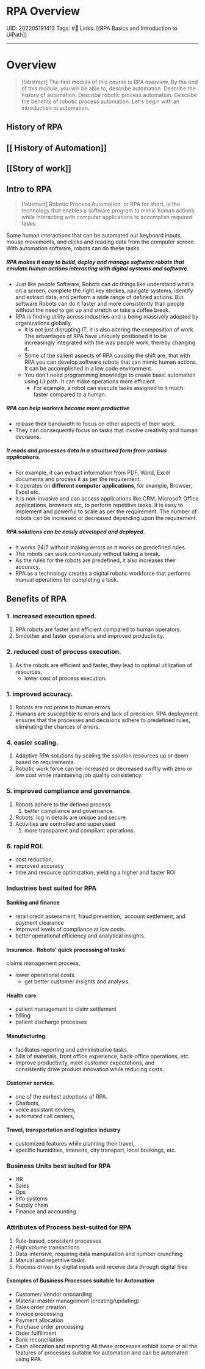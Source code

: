 # RPA Overview
UID: 202205191413
Tags: #🌱 
Links: [[RPA Basics and Introduction to UiPath]]

-----
# Overview
> [!abstract]
> The first module of this course is RPA overview. By the end of this module, you will be able to, describe automation. Describe the history of automation. Describe robotic process automation. Describe the benefits of robotic process automation. Let's begin with an introduction to automation. 

## History of RPA

## [[ History of Automation]]

##  [[Story of work]]

## Intro to RPA
> [!abstract]
> Robotic Process Automation, or RPA for short, is the technology that enables a software program to mimic human actions while interacting with computer applications to accomplish required tasks. 

Some human interactions that can be automated our keyboard inputs, mouse movements, and clicks and reading data from the computer screen. With automation software, robots can do these tasks. 

##### RPA makes it easy to build, deploy and manage software robots that emulate human actions interacting with digital systems and software. 
- Just like people Software, Robots can do things like understand what's on a screen, complete the right key strokes, navigate systems, identify and extract data, and perform a wide range of defined actions. But software Robots can do it faster and more consistently than people without the need to get up and stretch or take a coffee break. 
- RPA is finding utility across industries and is being massively adopted by organizations globally. 
	- It is not just disrupting IT, it is also altering the composition of work. The advantages of RPA have uniquely positioned it to be increasingly integrated with the way people work, thereby changing it. 
	- Some of the salient aspects of RPA causing the shift are, that with RPA you can develop software robots that can mimic human actions. It can be accomplished in a low code environment. 
	- You don't need programming knowledge to create basic automation using UI path. It can make operations more efficient. 
		- For example, a robot can execute tasks assigned to it much faster compared to a human. 

##### RPA can help workers become more productive
- release their bandwidth to focus on other aspects of their work. 
- They can consequently focus on tasks that involve creativity and human decisions. 

##### It reads and processes data in a **structured form** from various applications. 
- For example, it can extract information from PDF, Word, Excel documents and process it as per the requirement.
- It operates on **different computer applications**, for example, Browser, Excel etc. 
- It is non-invasive and can access applications like CRM, Microsoft Office applications, browsers etc, to perform repetitive tasks. It is easy to implement and powerful to scale as per the requirement. The number of robots can be increased or decreased depending upon the requirement. 

##### RPA solutions can be easily developed and deployed. 
- It works 24/7 without making errors as it works on predefined rules. 
- The robots can work continuously without taking a break. 
- As the rules for the robots are predefined, it also increases their accuracy. 
- RPA as a technology creates a digital robotic workforce that performs manual operations for completing a task. 


## Benefits of RPA
### 1. increased execution speed. 
1. RPA robots are faster and efficient compared to human operators.
2. Smoother and faster operations and improved productivity. 
### 2. reduced cost of process execution. 
1. As the robots are efficient and faster, they lead to optimal utilization of resources, 
	- lower cost of process execution. 
### 1. improved accuracy. 
1. Robots are not prone to human errors. 
2. Humans are susceptible to errors and lack of precision.
RPA deployment ensures that the processes and decisions adhere to predefined rules, eliminating the chances of errors. 
### 4. easier scaling. 
1. Adaptive RPA solutions by scaling the solution resources up or down based on requirements. 
2. Robotic work force can be increased or decreased swiftly with zero or low cost while maintaining job quality consistency. 
### 5. improved compliance and governance. 
1. Robots adhere to the defined process
	1. better compliance and governance. 
2. Robots' log in details are unique and secure. 
3. Activities are controlled and supervised
	1. more transparent and compliant operations. 
### 6. rapid ROI. 
- cost reduction, 
- improved accuracy
- time and resource optimization, yielding a higher and faster ROI


### Industries best suited for RPA
#### Banking and finance
- retail credit assessment, fraud prevention,  account settlement, and payment clearance
- Improved levels of compliance at low costs. 
- better operational efficiency and analytical insights.  

#### Insurance.  Robots' quick processing of tasks 
claims management process,  
-  lower operational costs.
	- get better customer insights and analysis. 

#### Health care
- patient management to claim settlement 
- billing 
- patient discharge processes 

#### Manufacturing.
- facilitates reporting and administrative tasks. 
- bills of materials, front office experience, back-office operations, etc. 
- Improve productivity, meet customer expectations, and consistently drive product innovation while reducing costs. 

#### Customer service. 
- one of the earliest adoptions of RPA. 
- Chatbots, 
- voice assistant devices,
- automated call centers, 

#### Travel, transportation and logistics industry 
- customized features while planning their travel, 
- specific humidities, interests, city transport, local bookings, etc. 


### Business Units best suited for RPA
- HR
- Sales
- Ops
- Info systems
- Supply chain
- Finance and accounting


### Attributes of Process best-suited for RPA
1. Rule-based, consistent processes
2. High volume transactions
3. Data-intensive, requiring data manipulation and number crunching
4. Manual and repetitive tasks
5. Process driven by digital inputs and receive data through digital files
#### Examples of Business Processes suitable for Automation
- Customer/ Vendor onboarding 
- Material master management (creating/updating) 
- Sales order creation 
- Invoice processing 
- Payment allocation 
- Purchase order processing 
- Order fulfillment 
- Bank reconciliation 
- Cash allocation and reporting All these processes exhibit some or all the features of processes suitable for automation and can be automated using RPA. 

